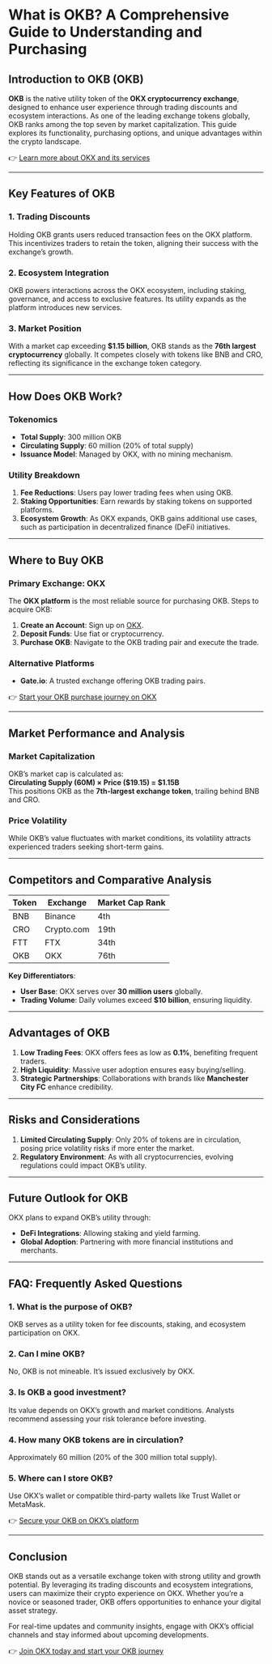 # What is OKB? A Comprehensive Guide to Understanding and Purchasing  

## Introduction to OKB (OKB)  

**OKB** is the native utility token of the **OKX cryptocurrency exchange**, designed to enhance user experience through trading discounts and ecosystem interactions. As one of the leading exchange tokens globally, OKB ranks among the top seven by market capitalization. This guide explores its functionality, purchasing options, and unique advantages within the crypto landscape.  

👉 [Learn more about OKX and its services](https://bit.ly/okx-bonus)  

---

## Key Features of OKB  

### 1. Trading Discounts  
Holding OKB grants users reduced transaction fees on the OKX platform. This incentivizes traders to retain the token, aligning their success with the exchange’s growth.  

### 2. Ecosystem Integration  
OKB powers interactions across the OKX ecosystem, including staking, governance, and access to exclusive features. Its utility expands as the platform introduces new services.  

### 3. Market Position  
With a market cap exceeding **$1.15 billion**, OKB stands as the **76th largest cryptocurrency** globally. It competes closely with tokens like BNB and CRO, reflecting its significance in the exchange token category.  

---

## How Does OKB Work?  

### Tokenomics  
- **Total Supply**: 300 million OKB  
- **Circulating Supply**: 60 million (20% of total supply)  
- **Issuance Model**: Managed by OKX, with no mining mechanism.  

### Utility Breakdown  
1. **Fee Reductions**: Users pay lower trading fees when using OKB.  
2. **Staking Opportunities**: Earn rewards by staking tokens on supported platforms.  
3. **Ecosystem Growth**: As OKX expands, OKB gains additional use cases, such as participation in decentralized finance (DeFi) initiatives.  

---

## Where to Buy OKB  

### Primary Exchange: OKX  
The **OKX platform** is the most reliable source for purchasing OKB. Steps to acquire OKB:  
1. **Create an Account**: Sign up on [OKX](https://bit.ly/okx-bonus).  
2. **Deposit Funds**: Use fiat or cryptocurrency.  
3. **Purchase OKB**: Navigate to the OKB trading pair and execute the trade.  

### Alternative Platforms  
- **Gate.io**: A trusted exchange offering OKB trading pairs.  

👉 [Start your OKB purchase journey on OKX](https://bit.ly/okx-bonus)  

---

## Market Performance and Analysis  

### Market Capitalization  
OKB’s market cap is calculated as:  
**Circulating Supply (60M) × Price ($19.15) = $1.15B**  
This positions OKB as the **7th-largest exchange token**, trailing behind BNB and CRO.  

### Price Volatility  
While OKB’s value fluctuates with market conditions, its volatility attracts experienced traders seeking short-term gains.  

---

## Competitors and Comparative Analysis  

| Token | Exchange | Market Cap Rank |  
|-------|----------|------------------|  
| BNB   | Binance  | 4th              |  
| CRO   | Crypto.com | 19th           |  
| FTT   | FTX      | 34th             |  
| OKB   | OKX      | 76th             |  

**Key Differentiators**:  
- **User Base**: OKX serves over **30 million users** globally.  
- **Trading Volume**: Daily volumes exceed **$10 billion**, ensuring liquidity.  

---

## Advantages of OKB  

1. **Low Trading Fees**: OKX offers fees as low as **0.1%**, benefiting frequent traders.  
2. **High Liquidity**: Massive user adoption ensures easy buying/selling.  
3. **Strategic Partnerships**: Collaborations with brands like **Manchester City FC** enhance credibility.  

---

## Risks and Considerations  

1. **Limited Circulating Supply**: Only 20% of tokens are in circulation, posing price volatility risks if more enter the market.  
2. **Regulatory Environment**: As with all cryptocurrencies, evolving regulations could impact OKB’s utility.  

---

## Future Outlook for OKB  

OKX plans to expand OKB’s utility through:  
- **DeFi Integrations**: Allowing staking and yield farming.  
- **Global Adoption**: Partnering with more financial institutions and merchants.  

---

## FAQ: Frequently Asked Questions  

### 1. **What is the purpose of OKB?**  
OKB serves as a utility token for fee discounts, staking, and ecosystem participation on OKX.  

### 2. **Can I mine OKB?**  
No, OKB is not mineable. It’s issued exclusively by OKX.  

### 3. **Is OKB a good investment?**  
Its value depends on OKX’s growth and market conditions. Analysts recommend assessing your risk tolerance before investing.  

### 4. **How many OKB tokens are in circulation?**  
Approximately 60 million (20% of the 300 million total supply).  

### 5. **Where can I store OKB?**  
Use OKX’s wallet or compatible third-party wallets like Trust Wallet or MetaMask.  

👉 [Secure your OKB on OKX’s platform](https://bit.ly/okx-bonus)  

---

## Conclusion  

OKB stands out as a versatile exchange token with strong utility and growth potential. By leveraging its trading discounts and ecosystem integrations, users can maximize their crypto experience on OKX. Whether you’re a novice or seasoned trader, OKB offers opportunities to enhance your digital asset strategy.  

For real-time updates and community insights, engage with OKX’s official channels and stay informed about upcoming developments.  

👉 [Join OKX today and start your OKB journey](https://bit.ly/okx-bonus)